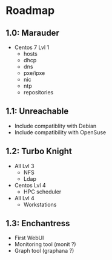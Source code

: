 # Roadmap

## 1.0: Marauder
* Centos 7 Lvl 1
  * hosts
  * dhcp
  * dns
  * pxe/ipxe
  * nic
  * ntp
  * repositories

## 1.1: Unreachable
* Include compatiblity with Debian
* Include compatibility with OpenSuse

## 1.2: Turbo Knight
* All Lvl 3
  * NFS
  * Ldap
* Centos Lvl 4
  * HPC scheduler
* All Lvl 4
  * Workstations

## 1.3: Enchantress
* First WebUI
* Monitoring tool (monit ?)
* Graph tool (graphana ?)
